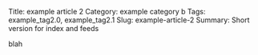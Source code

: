 Title: example article 2
Category: example category b
Tags: example_tag2.0, example_tag2.1
Slug: example-article-2
Summary: Short version for index and feeds

blah
